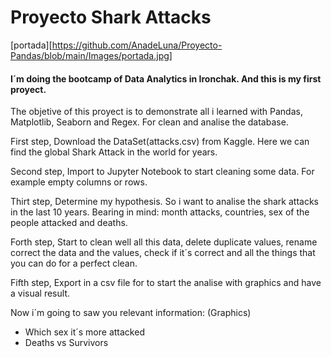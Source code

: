 # Proyecto Shark Attacks

[portada][https://github.com/AnadeLuna/Proyecto-Pandas/blob/main/Images/portada.jpg]


#### I´m doing the bootcamp of Data Analytics in Ironchak. And this is my first proyect.

The objetive of this proyect is to demonstrate all i learned with Pandas, Matplotlib, Seaborn and Regex. For clean and analise the database.

First step, Download the DataSet(attacks.csv) from Kaggle. Here we can find the global Shark Attack in the world for years.

Second step, Import to Jupyter Notebook to start cleaning some data. For example empty columns or rows.

Thirt step, Determine my hypothesis. So i want to analise the shark attacks in the last 10 years. Bearing in mind: month attacks, countries, sex of the people attacked and deaths.

Forth step, Start to clean well all this data, delete duplicate values, rename correct the data and the values, check if it´s correct and all the things that you can do for a perfect clean. 

Fifth step, Export in a csv file for to start the analise with graphics and have a visual result.

Now i´m going to saw you relevant information: (Graphics)
- Which sex it´s more attacked
- Deaths vs Survivors 






